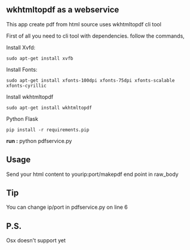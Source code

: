 ## wkhtmltopdf as a webservice

This app create pdf from html source uses wkhtmltopdf cli tool

First of all you need to cli tool with dependencies. follow the commands,


Install Xvfd:
```
sudo apt-get install xvfb
```

Install Fonts:
```
sudo apt-get install xfonts-100dpi xfonts-75dpi xfonts-scalable xfonts-cyrillic
```

Install wkhtmltopdf
```
sudo apt-get install wkhtmltopdf
```

Python Flask
```
pip install -r requirements.pip
```

__run :__
python pdfservice.py

## Usage
Send your html content to yourip:port/makepdf end point in raw_body

## Tip
You can change ip/port in pdfservice.py on line 6

## P.S.
Osx doesn't support yet